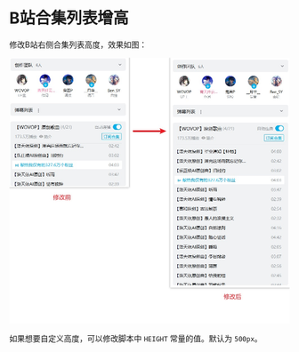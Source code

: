 # B站合集列表增高

修改B站右侧合集列表高度，效果如图：

![预览](https://raw.githubusercontent.com/baobao1270/util-scripts/main/tampermonkey/bilibili-extend-content-list/preview.jpg)

如果想要自定义高度，可以修改脚本中 `HEIGHT` 常量的值。默认为 `500px`。
